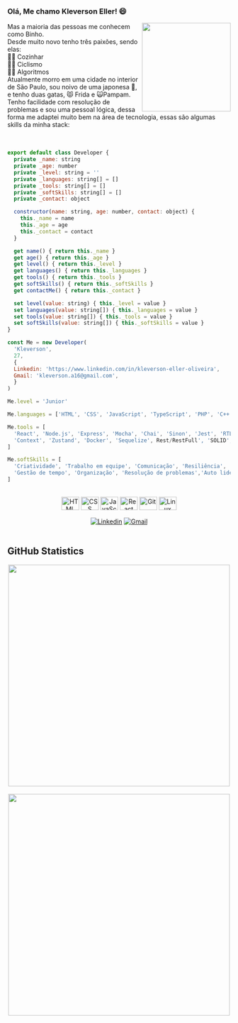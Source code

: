 ### Olá, Me chamo Kleverson Eller! 😄
<img id="imgEu" align="right" width="200px" src="https://user-images.githubusercontent.com/94177171/165205178-b0eeee48-c89f-477a-bf78-7d7928d5b7e5.png">
<span>Mas a maioria das pessoas me conhecem como Binho.</span><br>
<span>Desde muito novo tenho três paixões, sendo elas:</span><br>
<span>👨‍🍳 Cozinhar</span><br>
<span>🚴‍♂️ Ciclismo</span><br>
<span>👨‍💻 Algoritmos</span><br>
<span>Atualmente morro em uma cidade no interior de São Paulo, sou noivo de uma japonesa 🥷, e tenho duas gatas, 😾 Frida e 🙀Pampam.</span><br>
<span>Tenho facilidade com resolução de problemas e sou uma pessoal lógica, dessa forma me adaptei muito bem na área de tecnologia, essas são algumas skills da minha stack:</span>
<br>
<br>
<br>

```JavaScript
export default class Developer {
  private _name: string
  private _age: number
  private _level: string = ''
  private _languages: string[] = []
  private _tools: string[] = []
  private _softSkills: string[] = []
  private _contact: object

  constructor(name: string, age: number, contact: object) {
    this._name = name
    this._age = age
    this._contact = contact
  }

  get name() { return this._name }
  get age() { return this._age }
  get level() { return this._level }
  get languages() { return this._languages }
  get tools() { return this._tools }
  get softSkills() { return this._softSkills }
  get contactMe() { return this._contact }

  set level(value: string) { this._level = value }
  set languages(value: string[]) { this._languages = value }
  set tools(value: string[]) { this._tools = value }
  set softSkills(value: string[]) { this._softSkills = value }
}

const Me = new Developer(
  'Kleverson', 
  27,
  {
  Linkedin: 'https://www.linkedin.com/in/kleverson-eller-oliveira',
  Gmail: 'kleverson.a16@gmail.com',
  }
)

Me.level = 'Junior'

Me.languages = ['HTML', 'CSS', 'JavaScript', 'TypeScript', 'PHP', 'C++','Python']

Me.tools = [
  'React', 'Node.js', 'Express', 'Mocha', 'Chai', 'Sinon', 'Jest', 'RTL', 'Redux',
  'Context', 'Zustand', 'Docker', 'Sequelize', Rest/RestFull', 'SOLID', 'POO',
]

Me.softSkills = [
  'Criatividade', 'Trabalho em equipe', 'Comunicação', 'Resiliência',
  'Gestão de tempo', 'Organização', 'Resolução de problemas','Auto liderança',
]
```

<div align="center" style="display: inline_block"><br>
  <img align="center" alt="HTML" height="30" width="40" src="https://cdn.jsdelivr.net/gh/devicons/devicon/icons/html5/html5-original.svg">
  <img align="center" alt="CSS" height="30" width="40" src="https://cdn.jsdelivr.net/gh/devicons/devicon/icons/css3/css3-original.svg">
  <img align="center" alt="JavaScript" height="30" width="40" src="https://cdn.jsdelivr.net/gh/devicons/devicon/icons/javascript/javascript-original.svg">
  <img align="center" alt="React" height="30" width="40" src="https://cdn.jsdelivr.net/gh/devicons/devicon/icons/react/react-original.svg">
  <img align="center" alt="Git" height="30" width="40" src="https://cdn.jsdelivr.net/gh/devicons/devicon/icons/git/git-original.svg">
  <img align="center" alt="Linux" height="30" width="40" src="https://cdn.jsdelivr.net/gh/devicons/devicon/icons/linux/linux-original.svg">
</div>
<br>
<div align="center">
  <a href="https://www.linkedin.com/in/kleverson-eller-oliveira/" target="_blank" rel="external"><img src="https://img.shields.io/badge/LinkedIn-0077B5?style=for-the-badge&logo=linkedin&logoColor=white" alt="Linkedin"></a>
  <a href="mailto:kleverson.a16@gmail.com" target="_blank"><img src="https://img.shields.io/badge/Gmail-D14836?style=for-the-badge&logo=gmail&logoColor=white" alt="Gmail"></a> 
</div>
<br>

## GitHub Statistics

<div align="center">
<a href="https://github.com/anuraghazra/github-readme-stats">
  <img align="center" width="500px" src="https://github-readme-stats.vercel.app/api?username=KleversonEller&count_private=true&show_icons=true&theme=material-palenight" />
</a>
<br>
<br>
<a href="https://github.com/anuraghazra/github-readme-stats">
  <img align="center" width="500px" src="https://github-readme-stats.vercel.app/api/top-langs/?username=KleversonEller&layout=compact&theme=material-palenight" />
</a>
</div>
